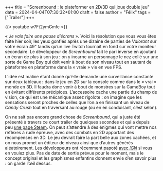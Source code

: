 +++
title = "Screenbound : le plateformer en 2D/3D qui joue double jeu"
date = 2024-04-04T07:30:32+01:00
draft = false
author = "Félix"
tags = ["Trailer"]
+++ 


{{< youtube w7Ft2ymGmfc >}} 

« *Je vais faire une pause d’écrans* ». Voici la résolution que vous vous êtes faite hier soir, les yeux gonflés après une dizaine de parties de *Valorant* sur votre écran 49" tandis qu’un live Twitch tournait en fond sur votre moniteur secondaire. Le développeur de *Screenbound* fait le pari inverse en ajoutant un écran de plus à son jeu : on y incarne un personnage le nez collé sur une sorte de Game Boy qui doit venir à bout de son niveau tout en sautant de plateforme en plateforme dans la « vraie » vie en vue FPS. 

L’idée est maline étant donné qu’elle demande une surveillance constante sur deux tableaux : dans le jeu en 2D sur la console comme dans le « vrai » monde en 3D. Il faudra donc venir à bout de monstres sur la GameBoy tout en évitant différents précipices. L’accessoire cache une partie du champ de vision, ce qui est une mécanique assez rigolote : on imagine que les sensations seront proches de celles que l’on a en finissant un niveau de *Candy Crush* tout en traversant au rouge (ou en en conduisant, c’est selon).

On ne sait pas encore grand chose de *Screenbound*, qui a juste été présenté à travers ce court trailer de quelques secondes et qui a depuis peu [une page Steam](https://store.steampowered.com/app/2805070/Screenbound/?l=french). On peut s’attendre à des énigmes qui vont mettre nos réflexes à rude épreuve, avec des combats en 2D apportant des récompenses en 3D. Le jeu devrait faire la part belle aux zones cachées, et on nous promet un éditeur de niveau ainsi que d’autres générés aléatoirement. Les développeurs ont récemment papoté [avec *IGN*](https://www.youtube.com/watch?v=j5H0y2Ad1vc) si vous en voulez plus. Pas de date de sortie prévue pour le moment, mais le concept original et les graphismes enfantins donnent envie d’en savoir plus : on garde l’œil dessus.
